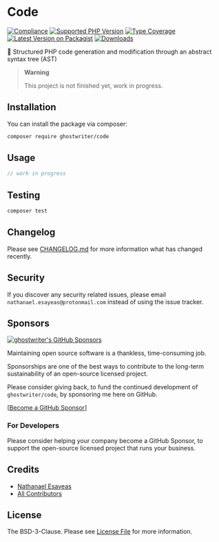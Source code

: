 # Code

[![Compliance](https://github.com/ghostwriter/code/actions/workflows/compliance.yml/badge.svg)](https://github.com/ghostwriter/code/actions/workflows/compliance.yml)
[![Supported PHP Version](https://badgen.net/packagist/php/ghostwriter/code?color=8892bf)](https://www.php.net/supported-versions)
[![Type Coverage](https://shepherd.dev/github/ghostwriter/code/coverage.svg)](https://shepherd.dev/github/ghostwriter/code)
[![Latest Version on Packagist](https://badgen.net/packagist/v/ghostwriter/code)](https://packagist.org/packages/ghostwriter/code)
[![Downloads](https://badgen.net/packagist/dt/ghostwriter/code?color=blue)](https://packagist.org/packages/ghostwriter/code)

🐘 Structured PHP code generation and modification through an abstract syntax tree (AST)

> **Warning**
>
> This project is not finished yet, work in progress.

## Installation

You can install the package via composer:

``` bash
composer require ghostwriter/code
```

## Usage

```php
// work in progress
```

## Testing

``` bash
composer test
```

## Changelog

Please see [CHANGELOG.md](./CHANGELOG.md) for more information what has changed recently.

## Security

If you discover any security related issues, please email `nathanael.esayeas@protonmail.com` instead of using the issue tracker.

## Sponsors

[![ghostwriter's GitHub Sponsors](https://img.shields.io/github/sponsors/ghostwriter?label=Sponsors&logo=GitHub%20Sponsors)](https://github.com/sponsors/ghostwriter)

Maintaining open source software is a thankless, time-consuming job.

Sponsorships are one of the best ways to contribute to the long-term sustainability of an open-source licensed project.

Please consider giving back, to fund the continued development of `ghostwriter/code`, by sponsoring me here on GitHub.

[[Become a GitHub Sponsor](https://github.com/sponsors/ghostwriter)]

### For Developers

Please consider helping your company become a GitHub Sponsor, to support the open-source licensed project that runs your business.

## Credits

- [Nathanael Esayeas](https://github.com/ghostwriter)
- [All Contributors](https://github.com/ghostwriter/code/contributors)

## License

The BSD-3-Clause. Please see [License File](./LICENSE) for more information.
